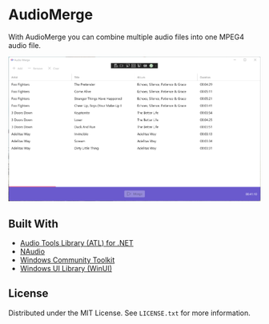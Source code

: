 ﻿# AudioMerge

With AudioMerge you can combine multiple audio files into one MPEG4 audio file.

![App](docs/app.png)

## Built With

- [Audio Tools Library (ATL) for .NET](https://github.com/Zeugma440/atldotnet)
- [NAudio](https://github.com/naudio/NAudio)
- [Windows Community Toolkit](https://github.com/CommunityToolkit/WindowsCommunityToolkit)
- [Windows UI Library (WinUI)](https://docs.microsoft.com/en-us/windows/apps/winui/winui3)

## License

Distributed under the MIT License. See `LICENSE.txt` for more information.

